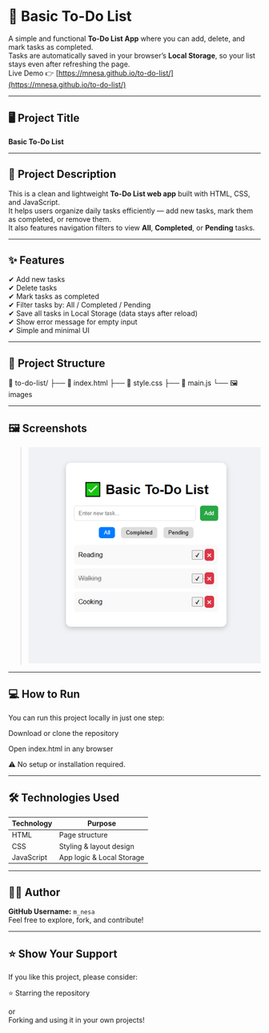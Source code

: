 # 📝 Basic To-Do List

A simple and functional **To-Do List App** where you can add, delete, and mark tasks as completed.  
Tasks are automatically saved in your browser’s **Local Storage**, so your list stays even after refreshing the page.  
Live Demo 👉 [https://mnesa.github.io/to-do-list/](https://mnesa.github.io/to-do-list/)

---

## 🖥️ Project Title
**Basic To-Do List**

---

## 📄 Project Description
This is a clean and lightweight **To-Do List web app** built with HTML, CSS, and JavaScript.  
It helps users organize daily tasks efficiently — add new tasks, mark them as completed, or remove them.  
It also features navigation filters to view **All**, **Completed**, or **Pending** tasks.

---

## ✨ Features

✔ Add new tasks  
✔ Delete tasks  
✔ Mark tasks as completed  
✔ Filter tasks by: All / Completed / Pending  
✔ Save all tasks in Local Storage (data stays after reload)  
✔ Show error message for empty input  
✔ Simple and minimal UI  

---

## 📂 Project Structure

📁 to-do-list/
├── 📄 index.html
├── 📄 style.css
├── 📄 main.js
└── 🖼️ images



---

## 🖼️ Screenshots

> ![Preview](https://github.com/mnesa/to-do-list/blob/main/to-do.png)



---

## 💻 How to Run

You can run this project locally in just one step:

Download or clone the repository

Open index.html in any browser

⚠ No setup or installation required.

---

## 🛠️ Technologies Used

| Technology  | Purpose                  |
|-------------|--------------------------|
| HTML        | Page structure           |
| CSS         | Styling & layout design  |
| JavaScript  | App logic & Local Storage |

---

## 👩‍💻 Author

**GitHub Username:** `m_nesa`  
Feel free to explore, fork, and contribute!

---

## ⭐ Show Your Support

If you like this project, please consider:

⭐ Starring the repository

or  
Forking and using it in your own projects!
